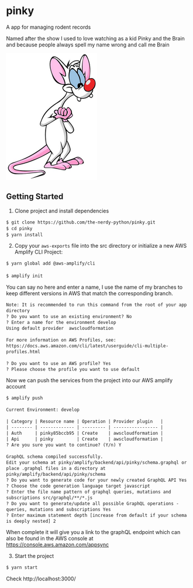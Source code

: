 # pinky
A app for managing rodent records

Named after the show I used to love watching as a kid Pinky and the Brain and because people always spell my name wrong and call me Brain

![Pinky Logo](pinky.png)

## Getting Started

1. Clone project and install dependencies

```bash
$ git clone https://github.com/the-nerdy-python/pinky.git
$ cd pinky
$ yarn install
```

2. Copy your `aws-exports` file into the src directory or initialize a new AWS Amplify CLI Project:

```bash
$ yarn global add @aws-amplify/cli

$ amplify init
```

You can say no here and enter a name, I use the name of my branches to keep different versions in AWS that match the corresponding branch.

```
Note: It is recommended to run this command from the root of your app directory
? Do you want to use an existing environment? No
? Enter a name for the environment develop
Using default provider  awscloudformation

For more information on AWS Profiles, see:
https://docs.aws.amazon.com/cli/latest/userguide/cli-multiple-profiles.html

? Do you want to use an AWS profile? Yes
? Please choose the profile you want to use default
```

Now we can push the services from the project into our AWS amplify account

```
$ amplify push

Current Environment: develop

| Category | Resource name | Operation | Provider plugin   |
| -------- | ------------- | --------- | ----------------- |
| Auth     | pinky85bccb95 | Create    | awscloudformation |
| Api      | pinky         | Create    | awscloudformation |
? Are you sure you want to continue? (Y/n) Y

GraphQL schema compiled successfully.
Edit your schema at pinky/amplify/backend/api/pinky/schema.graphql or place .graphql files in a directory at pinky/amplify/backend/api/pinky/schema
? Do you want to generate code for your newly created GraphQL API Yes
? Choose the code generation language target javascript
? Enter the file name pattern of graphql queries, mutations and subscriptions src/graphql/**/*.js
? Do you want to generate/update all possible GraphQL operations - queries, mutations and subscriptions Yes
? Enter maximum statement depth [increase from default if your schema is deeply nested] 2
```

When complete it will give you a link to the graphQL endpoint which can also be found in the AWS console at https://console.aws.amazon.com/appsync

3. Start the project

```bash
$ yarn start
```
Check http://localhost:3000/